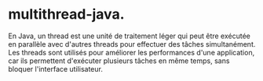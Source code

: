 # multithread-java.


En Java, un thread est une unité de traitement léger qui peut être exécutée en parallèle avec d'autres threads pour effectuer des tâches simultanément. Les threads sont utilisés pour améliorer les performances d'une application, car ils permettent d'exécuter plusieurs tâches en même temps, sans bloquer l'interface utilisateur.

